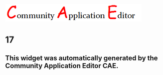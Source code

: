 ![CAE](https://github.com/PhilCAEOrg/frontendComponent-17/blob/gh-pages/img/logo.png)  

17
===================


This widget was automatically generated by the Community Application Editor CAE.  
---------------
